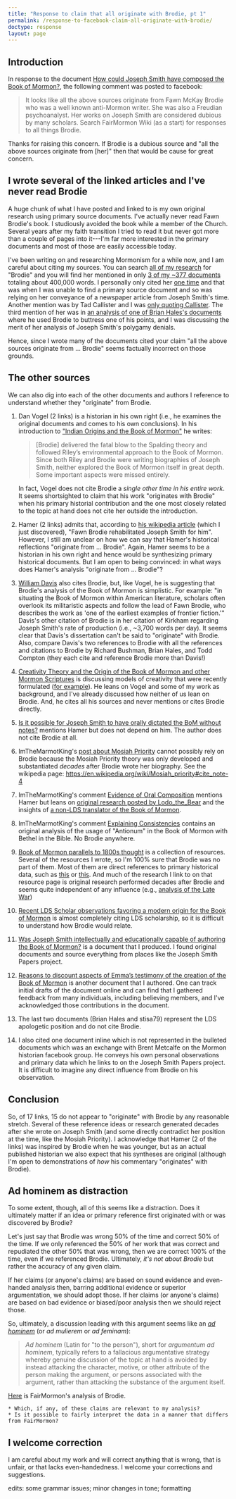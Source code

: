 ```yaml
---
title: "Response to claim that all originate with Brodie, pt 1"
permalink: /response-to-facebook-claim-all-originate-with-brodie/
doctype: response
layout: page
---
```


## Introduction

In response to the document [How could Joseph Smith have composed the Book of Mormon?](https://faenrandir.github.io/a_careful_examination/how-could-joseph-smith-composed-bom/), the following comment was posted to facebook:

> It looks like all the above sources originate from Fawn McKay Brodie who was a well known anti-Mormon writer. She was also a Freudian psychoanalyst. Her works on Joseph Smith are considered dubious by many scholars. Search FairMormon Wiki (as a start) for responses to all things Brodie.

Thanks for raising this concern.  If Brodie is a dubious source and "all the above sources originate from [her]" then that would be cause for great concern.

## I wrote several of the linked articles and I've never read Brodie

A huge chunk of what I have posted and linked to is my own original research using primary source documents.  I've actually never read Fawn Brodie's book.  I studiously avoided the book while a member of the Church.  Several years after my faith transition I tried to read it but never got more than a couple of pages into it---I'm far more interested in the primary documents and most of those are easily accessible today.

I've been writing on and researching Mormonism for a while now, and I am careful about citing my sources.  You can search [all of my research](https://faenrandir.github.io/a_careful_examination/) for "Brodie" and you will find her mentioned in only [3 of my ~377 documents](https://duckduckgo.com/?t=lm&q=site%3Ahttps%3A%2F%2Ffaenrandir.github.io%2Fa_careful_examination%2F+Brodie&ia=web) totaling about 400,000 words.  I personally only cited her [one time](https://faenrandir.github.io/a_careful_examination/short-critique-metal-tablets-as-evidence-for-bom/) and that was when I was unable to find a primary source document and so was relying on her conveyance of a newspaper article from Joseph Smith's time.  Another mention was by Tad Callister and I was [only quoting Callister](https://faenrandir.github.io/a_careful_examination/response-to-callister-bom-manmade-or-godgiven/). The third mention of her was in [an analysis of one of Brian Hales's documents](https://faenrandir.github.io/a_careful_examination/critique-of-hales-thou-shalt-not-lie-denials-of-polygamy/) where he used Brodie to buttress one of his points, and I was discussing the merit of her analysis of Joseph Smith's polygamy denials.

Hence, since I wrote many of the documents cited your claim "all the above sources originate from ... Brodie" seems factually incorrect on those grounds.

## The other sources

We can also dig into each of the other documents and authors I reference to understand whether they "originate" from Brodie.

1. Dan Vogel (2 links) is a historian in his own right (i.e., he examines the original documents and comes to his own conclusions).  In his introduction to ["Indian Origins and the Book of Mormon"](http://signaturebookslibrary.org/scripture-test/) he writes:

    > [Brodie] delivered the fatal blow to the Spalding theory and followed Riley’s environmental approach to the Book of Mormon. Since both Riley and Brodie were writing biographies of Joseph Smith, neither explored the Book of Mormon itself in great depth. Some important aspects were missed entirely.

    In fact, Vogel does not cite Brodie a *single other time in his entire work*.  It seems shortsighted to claim that his work "originates with Brodie" when his primary historial contribution and the one most closely related to the topic at hand does not cite her outside the introduction.

2. Hamer (2 links) admits that, according to [his wikipedia article](https://en.wikipedia.org/wiki/John_C._Hamer) (which I just discovered), "Fawn Brodie rehabilitated Joseph Smith for him".  However, I still am unclear on how we can say that Hamer's historical reflections "originate from ... Brodie".  Again, Hamer seems to be a historian in his own right and hence would be synthesizing primary historical documents.  But I am open to being convinced: in what ways does Hamer's analysis "originate from ... Brodie"?

3. [William Davis](https://escholarship.org/uc/item/86h814zv) also cites Brodie, but, like Vogel, he is suggesting that Brodie's analysis of the Book of Mormon is simplistic.  For example: "in situating the Book of Mormon within American literature, scholars often overlook its militaristic aspects and follow the lead of Fawn Brodie, who describes the work as 'one of the earliest examples of frontier fiction.'"  Davis's other citation of Brodie is in her citation of Kirkham regarding Joseph Smith's rate of production (i.e., ~3,700 words per day).  It seems clear that Davis's dissertation can't be said to "originate" with Brodie.  Also, compare Davis's two references to Brodie with all the references and citations to Brodie by Richard Bushman, Brian Hales, and Todd Compton (they each cite and reference Brodie more than Davis!)

4. [Creativity Theory and the Origin of the Book of Mormon and other Mormon Scriptures](https://www.reddit.com/r/mormon/comments/b0stiu/creativity_theory_and_the_origin_of_the_book_of/) is discussing models of creativity that were recently formulated ([for example](https://www.hbs.edu/faculty/Publication%20Files/12-096.pdf)). He leans on Vogel and some of my work as background, and I've already discussed how neither of us lean on Brodie.  And, he cites all his sources and never mentions or cites Brodie directly.

5. [Is it possible for Joseph Smith to have orally dictated the BoM without notes?](https://www.reddit.com/r/mormon/comments/bng1ul/is_it_possible_for_joseph_smith_to_have_orally/) mentions Hamer but does not depend on him.  The author does not cite Brodie at all.

6. ImTheMarmotKing's [post about Mosiah Priority](https://www.reddit.com/r/mormon/comments/bgjm60/mosiah_priority/) cannot possibly rely on Brodie because the Mosiah Priority theory was only developed and substantiated *decades* after Brodie wrote her biography.  See the wikipedia page: https://en.wikipedia.org/wiki/Mosiah_priority#cite_note-4

7. ImTheMarmotKing's comment [Evidence of Oral Composition](https://www.reddit.com/r/mormon/comments/bebfqs/the_book_of_mormon_is_far_more_impressive_than/el4l5gu/) mentions Hamer but leans on [original research posted by Lodo_the_Bear](https://www.reddit.com/r/mormon/comments/b4fmdh/the_tedious_book_of_mormon/) and the insights of [a non-LDS translator of the Book of Mormon](https://www.reddit.com/r/exmormon/comments/a76wxr/book_of_mormon_translation/).

8. ImTheMarmotKing's comment [Explaining Consistencies](https://www.reddit.com/r/mormon/comments/bebfqs/the_book_of_mormon_is_far_more_impressive_than/el4u158/) contains an original analysis of the usage of "Antionum" in the Book of Mormon with Bethel in the Bible.  No Brodie anywhere.

9. [Book of Mormon parallels to 1800s thought](https://faenrandir.github.io/a_careful_examination/bom-parallels-to-1800s-thought/) is a collection of resources.  Several of the resources I wrote, so I'm 100% sure that Brodie was no part of them.  Most of them are direct references to primary historical data, such as [this](https://faenrandir.github.io/a_careful_examination/documents/book_of_mormon/echoes/echoes_of_1800s.pdf) or [this](https://faenrandir.github.io/a_careful_examination/moroni-quotes-sections-of-mark-dubious-origin/).  And much of the research I link to on that resource page is original research performed decades after Brodie and seems quite independent of any influence (e.g., [analysis of the Late War](http://wordtree.org/thelatewar/))

10. [Recent LDS Scholar observations favoring a modern origin for the Book of Mormon](https://faenrandir.github.io/a_careful_examination/lds-scholars-modern-origin-evidence/) is almost completely citing LDS scholarship, so it is difficult to understand how Brodie would relate.

11. [Was Joseph Smith intellectually and educationally capable of authoring the Book of Mormon?](https://faenrandir.github.io/a_careful_examination/joseph-smith-capable-of-authoring-the-book-of-mormon/) is a document that I produced.  I found original documents and source everything from places like the Joseph Smith Papers project.

12. [Reasons to discount aspects of Emma’s testimony of the creation of the Book of Mormon](https://faenrandir.github.io/a_careful_examination/reasons-to-discount-emmas-bom-testimony/) is another document that I authored.  One can track initial drafts of the document online and can find that I gathered feedback from many individuals, including believing members, and I've acknowledged those contributions in the document.

13. The last two documents (Brian Hales and stisa79) represent the LDS apologetic position and do not cite Brodie.

14. I also cited one document inline which is not represented in the bulleted documents which was an exchange with Brent Metcalfe on the Mormon historian facebook group.  He conveys his own personal observations and primary data which he links to on the Joseph Smith Papers project.  It is difficult to imagine any direct influence from Brodie on his observation.

## Conclusion

So, of 17 links, 15 do not appear to "originate" with Brodie by any reasonable stretch.  Several of these reference ideas or research generated decades after she wrote on Joseph Smith (and some directly contradict her position at the time, like the Mosiah Priority).  I acknowledge that Hamer (2 of the links) was inspired by Brodie when he was younger, but as an actual published historian we also expect that his syntheses are original (although I'm open to demonstrations of *how* his commentary "originates" with Brodie).

## Ad hominem as distraction

To some extent, though, all of this seems like a distraction.  Does it ultimately matter if an idea or primary reference first originated with or was discovered by Brodie?

Let's just say that Brodie was wrong 50% of the time and correct 50% of the time.  If we only referenced the 50% of her work that was correct and repudiated the other 50% that was wrong, then we are correct 100% of the time, even if we referenced Brodie.  Ultimately, *it's not about Brodie* but rather the accuracy of any given claim.

If her claims (or anyone's claims) are based on sound evidence and even-handed analysis then, barring additional evidence or superior argumentation, we should adopt those.  If her claims (or anyone's claims) are based on bad evidence or biased/poor analysis then we should reject those.

So, ultimately, a discussion leading with this argument seems like an [*ad hominem*](https://en.wikipedia.org/wiki/Ad_hominem)  (or *ad mulierem* or *ad feminam*):

> *Ad hominem* (Latin for "to the person"), short for *argumentum ad hominem*, typically refers to a fallacious argumentative strategy whereby genuine discussion of the topic at hand is avoided by instead attacking the character, motive, or other attribute of the person making the argument, or persons associated with the argument, rather than attacking the substance of the argument itself.

[Here](https://www.fairmormon.org/answers/Criticism_of_Mormonism/Books/No_Man_Knows_My_History:_The_Life_of_Joseph_Smith) is FairMormon's analysis of Brodie.

    * Which, if any, of these claims are relevant to my analysis?
    * Is it possible to fairly interpret the data in a manner that differs from FairMormon?

## I welcome correction

I am careful about my work and will correct anything that is wrong, that is unfair, or that lacks even-handedness.  I welcome your corrections and suggestions.

edits: some grammar issues; minor changes in tone; formatting
